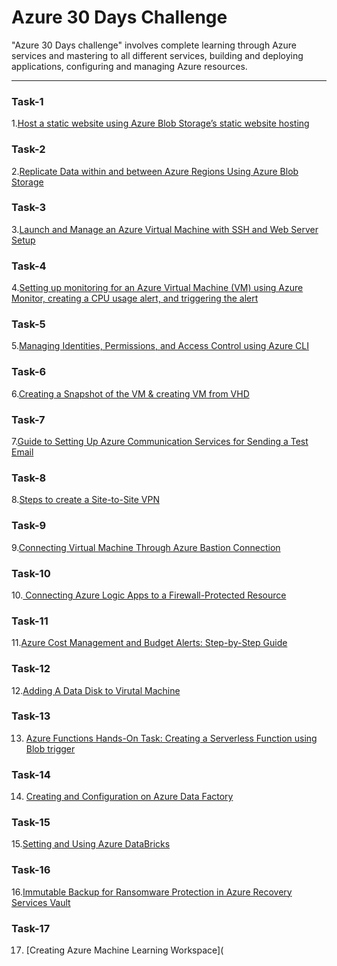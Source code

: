  # Azure 30 Days Challenge

 "Azure 30 Days challenge" involves complete learning through Azure services and mastering to all different services, building and deploying applications, configuring and managing Azure resources.   

---

### Task-1

1.[Host a static website using Azure Blob Storage’s static website hosting](https://github.com/vasanth-z/Azure-30-days-challenge/blob/f21e2ade8ef8b3c3307cc00ed89e8d0f4e5ed049/Task-1.md)

### Task-2

2.[Replicate Data within and between Azure Regions Using Azure Blob Storage](https://github.com/vasanth-z/Azure-30-days-challenge/blob/491322cad3553a10572afac0a48148497037ac36/Task-2.md)

### Task-3

3.[Launch and Manage an Azure Virtual Machine with SSH and Web Server Setup](https://github.com/vasanth-z/Azure-30-days-challenge/blob/80a9256bc4cd3e07fc2232ff6499d99483175a58/Task-3.md)

### Task-4

4.[Setting up monitoring for an Azure Virtual Machine (VM) using Azure Monitor, creating a CPU usage alert, and triggering the alert](https://github.com/vasanth-z/Azure-30-days-challenge/blob/930d77c691ab703517c0f6e6d5e4b6d83681bf59/Task-4.md)

### Task-5

5.[Managing Identities, Permissions, and Access Control using Azure CLI](https://github.com/vasanth-z/Azure-30-days-challenge/blob/fa92b1d353814c24e494edd45fa87206c35269d9/Task-5.md)

### Task-6

6.[Creating a Snapshot of the VM & creating VM from VHD](https://github.com/vasanth-z/Azure-30-days-challenge/blob/8bfd3f4308bf79466877d42373cfee8a998b33ba/Task-6.md)

### Task-7

7.[Guide to Setting Up Azure Communication Services for Sending a Test Email](https://github.com/vasanth-z/Azure-30-days-challenge/blob/d7e6d727f251fc7e6986cfcd665c5b26e2cb5d89/Task-7.md)

### Task-8

8.[Steps to create a Site-to-Site VPN](https://github.com/vasanth-z/Azure-30-days-challenge/blob/f0afbd93819285b9f1e6c16a701a007dc8c23304/Task-8.md)

### Task-9

9.[Connecting Virtual Machine Through Azure Bastion Connection](https://github.com/vasanth-z/Azure-30-days-challenge/blob/5bc8c81e258753e9d42e6cef9bbd5959e279e3af/Task-9.md)

### Task-10

10.[ Connecting Azure Logic Apps to a Firewall-Protected Resource](https://github.com/vasanth-z/Azure-30-days-challenge/blob/72af4114e5285ae0d6468c07797b788e826dbce0/Task-%2010.md)

### Task-11

11.[Azure Cost Management and Budget Alerts: Step-by-Step Guide](https://github.com/vasanth-z/Azure-30-days-challenge/blob/00a553d63e05e280b552f1cdc227a72289c1a419/Task-11.md)

### Task-12

12.[Adding A Data Disk to Virutal Machine](https://github.com/vasanth-z/Azure-30-days-challenge/blob/0411f0347e721240d8144ff02107968425d3ab8b/Task-12.md)

### Task-13

13. [Azure Functions Hands-On Task: Creating a Serverless Function using Blob trigger](https://github.com/vasanth-z/Azure-30-days-challenge/blob/9ebbdd1b63cbf3d3f905370f1808e19670ea6d9f/task-13.md)

### Task-14

14. [Creating and Configuration on Azure Data Factory](https://github.com/vasanth-z/Azure-30-days-challenge/blob/ec0412f9a8723bc41818835a63c41356f4eed9a8/Task-14.md)

### Task-15

15.[Setting and Using Azure DataBricks](https://github.com/vasanth-z/Azure-30-days-challenge/blob/7d1a92a3688871fb44c6cd9515999c93e6bf1d78/Task-15.md)

### Task-16 

16.[Immutable Backup for Ransomware Protection in Azure Recovery Services Vault](https://github.com/vasanth-z/Azure-30-days-challenge/blob/2db97e76e4a1d9de6574237d61d46dc2840dda78/Task-16.md)

### Task-17

17. [Creating Azure Machine Learning Workspace](
